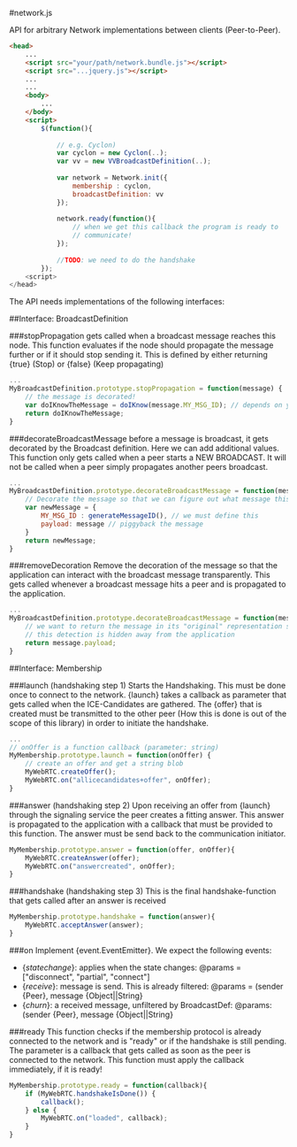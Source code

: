 #network.js

API for arbitrary Network implementations between clients (Peer-to-Peer).

```html
<head>
    ...
    <script src="your/path/network.bundle.js"></script>
    <script src="...jquery.js"></script>
    ...
    ...
    <body>
        ...
    </body>
    <script>
        $(function(){
            
            // e.g. Cyclon)
            var cyclon = new Cyclon(..);
            var vv = new VVBroadcastDefinition(..);
            
            var network = Network.init({
                membership : cyclon,
                broadcastDefinition: vv
            });
            
            network.ready(function(){
                // when we get this callback the program is ready to 
                // communicate!
            });
            
            //TODO: we need to do the handshake
        });
    <script>
</head>
```

The API needs implementations of the following interfaces:

##Interface: BroadcastDefinition

###stopPropagation
gets called when a broadcast message reaches this node. This function evaluates if the node should propagate the message further or if it should stop sending it. This is defined by either returning {true} (Stop) or {false} (Keep propagating)
```javascript
...
MyBroadcastDefinition.prototype.stopPropagation = function(message) {
    // the message is decorated!
    var doIKnowTheMessage = doIKnow(message.MY_MSG_ID); // depends on your implementation
    return doIKnowTheMessage;
}
```

###decorateBroadcastMessage
before a message is broadcast, it gets decorated by the Broadcast definition. Here we can add additional values. This function only gets called when a peer starts a NEW BROADCAST. It will not be called when a peer simply propagates another peers broadcast.
```javascript
...
MyBroadcastDefinition.prototype.decorateBroadcastMessage = function(message){
    // Decorate the message so that we can figure out what message this is
    var newMessage = {
        MY_MSG_ID : generateMessageID(), // we must define this
        payload: message // piggyback the message
    }
    return newMessage;
}
```

###removeDecoration
Remove the decoration of the message so that the application can interact with the broadcast message transparently. This gets called whenever a broadcast message hits a peer and is propagated to the application.
```javascript
...
MyBroadcastDefinition.prototype.decorateBroadcastMessage = function(message){
    // we want to return the message in its "original" representation so that
    // this detection is hidden away from the application
    return message.payload;
}
```

##Interface: Membership


###launch (handshaking step 1)
Starts the Handshaking. This must be done once to connect to the network. {launch} takes a callback as parameter that gets called when the ICE-Candidates are gathered. The {offer} that is created must be transmitted to the other peer (How this is done is out of the scope of this library) in order to initiate the handshake.
```javascript
...
// onOffer is a function callback (parameter: string)
MyMembership.prototype.launch = function(onOffer) {
    // create an offer and get a string blob
    MyWebRTC.createOffer();
    MyWebRTC.on("allicecandidates+offer", onOffer);
}
```

###answer (handshaking step 2)
Upon receiving an offer from {launch} through the signaling service the peer creates a fitting answer. This answer is propagated to the application with a callback that must be provided to this function. The answer must be send back to the communication initiator.
```javascript
MyMembership.prototype.answer = function(offer, onOffer){
    MyWebRTC.createAnswer(offer);
    MyWebRTC.on("answercreated", onOffer);
}
```

###handshake (handshaking step 3)
This is the final handshake-function that gets called after an answer is received
```javascript
MyMembership.prototype.handshake = function(answer){
    MyWebRTC.acceptAnswer(answer);
}
```

###on
Implement {event.EventEmitter}. We expect the following events:
* {*statechange*}: applies when the state changes: @params = ["disconnect", "partial", "connect"]
* {*receive*}: message is send. This is already filtered: @params = (sender {Peer}, message {Object||String}
* {*churn*}: a received message, unfiltered by BroadcastDef: @params: (sender {Peer}, message {Object||String}

###ready
This function checks if the membership protocol is already connected to the network and is "ready" or if the handshake is still pending.
The parameter is a callback that gets called as soon as the peer is connected to the network.
This function must apply the callback immediately, if it is ready!
```javascript
MyMembership.prototype.ready = function(callback){
    if (MyWebRTC.handshakeIsDone()) {
        callback();
    } else {
        MyWebRTC.on("loaded", callback);
    }
}
```